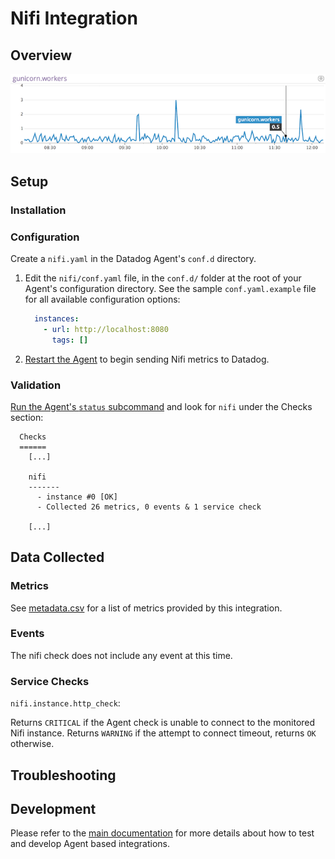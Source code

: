 # Nifi Integration

## Overview

![snapshot][1]

## Setup
### Installation

### Configuration

Create a `nifi.yaml` in the Datadog Agent's `conf.d` directory.

1. Edit the `nifi/conf.yaml` file, in the `conf.d/` folder at the root of your Agent's configuration directory.
    See the sample `conf.yaml.example` file for all available configuration options:

    ```yaml
      instances:
        - url: http://localhost:8080
          tags: []
    ```

2. [Restart the Agent][2] to begin sending Nifi metrics to Datadog.

### Validation

[Run the Agent's `status` subcommand][3] and look for `nifi` under the Checks section:

```
  Checks
  ======
    [...]

    nifi
    -------
      - instance #0 [OK]
      - Collected 26 metrics, 0 events & 1 service check

    [...]
```

## Data Collected
### Metrics

See [metadata.csv](metadata.csv) for a list of metrics provided by this integration.

### Events

The nifi check does not include any event at this time.

### Service Checks

`nifi.instance.http_check`:

Returns `CRITICAL` if the Agent check is unable to connect to the monitored Nifi instance. 
Returns `WARNING` if the attempt to connect timeout, returns `OK` otherwise.

## Troubleshooting


## Development

Please refer to the [main documentation][4]
for more details about how to test and develop Agent based integrations.

[1]: https://raw.githubusercontent.com/DataDog/cookiecutter-datadog-check/master/%7B%7Bcookiecutter.check_name%7D%7D/images/snapshot.png
[2]: https://docs.datadoghq.com/agent/faq/agent-commands/#start-stop-restart-the-agent
[3]: https://docs.datadoghq.com/agent/faq/agent-commands/#agent-status-and-information
[4]: https://docs.datadoghq.com/developers

